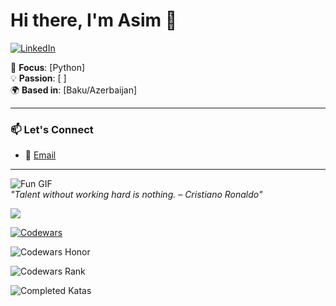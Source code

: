 # Hi there, I'm Asim 👋  

[![LinkedIn](https://img.shields.io/badge/LinkedIn-0077B5?style=flat&logo=linkedin&logoColor=white)](https://linkedin.com/in/7aim)

🎯 **Focus**: [Python]  
💡 **Passion**: [ ]  
🌍 **Based in**: [Baku/Azerbaijan]  

---

### 📫 Let's Connect  
- 📧 [Email](mailto:7asim4@gmail.com)  

---

![Fun GIF](https://media.giphy.com/media/your-gif-link.gif)  
*"Talent without working hard is nothing. – Cristiano Ronaldo"*
              
![](https://github.com/7aim/Python-Documents/blob/aim71/giphy.gif?raw=true)

[![Codewars](https://img.shields.io/badge/Codewars-B1361E?style=for-the-badge&logo=Codewars&logoColor=white)](https://www.codewars.com/users/7im)

![Codewars Honor](https://img.shields.io/badge/dynamic/json?url=https%3A%2F%2Fwww.codewars.com%2Fapi%2Fv1%2Fusers%2F7im&label=Honor&query=%24.honor&color=b1361e)

![Codewars Rank](https://img.shields.io/badge/dynamic/json?url=https%3A%2F%2Fwww.codewars.com%2Fapi%2Fv1%2Fusers%2F7im&label=Rank&query=%24.ranks.overall.name&color=b1361e)

![Completed Katas](https://img.shields.io/badge/dynamic/json?url=https%3A%2F%2Fwww.codewars.com%2Fapi%2Fv1%2Fusers%2F7im&label=Katas&query=%24.codeChallenges.totalCompleted&color=b1361e)
